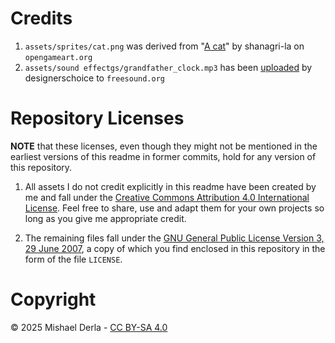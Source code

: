 

# Credits

1. `assets/sprites/cat.png` was derived from "[A cat](https://opengameart.org/content/a-cat)" by shanagri-la on `opengameart.org`
2. `assets/sound effectgs/grandfather_clock.mp3` has been [uploaded](https://freesound.org/people/designerschoice/sounds/805335/) by designerschoice to `freesound.org`

# Repository Licenses

**NOTE** that these licenses, even though they might not be mentioned in the earliest versions of this readme in former commits, hold for any version of this repository.

1. All assets I do not credit explicitly in this readme have been created by me and fall under the [Creative Commons Attribution 4.0 International License](https://creativecommons.org/licenses/by-sa/4.0/). Feel free to share, use and adapt them for your own projects so long as you give me appropriate credit.

2. The remaining files fall under the [GNU General Public License Version 3, 29 June 2007](https://www.gnu.org/licenses/), a copy of which you find enclosed in this repository in the form of the file `LICENSE`.

# Copyright

&copy; 2025 Mishael Derla - [CC BY-SA 4.0](https://creativecommons.org/licenses/by-sa/4.0/)
